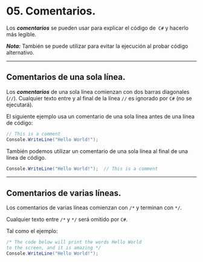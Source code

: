 # 05. Comentarios.

Los ***comentarios*** se pueden usar para explicar el código de`` C#`` y hacerlo más legible. 

***Nota:*** También se puede utilizar para evitar la ejecución al probar código alternativo.

---
## Comentarios de una sola línea.

Los ***comentarios*** de una sola línea comienzan con dos barras diagonales (`//`). Cualquier texto entre y al final de la línea `//` es ignorado por ``C#`` (no se ejecutará).

El siguiente ejemplo usa un comentario de una sola línea antes de una línea de código:

~~~csharp
// This is a comment
Console.WriteLine("Hello World!");
~~~

También podemos utilizar un comentario de una sola línea al final de una línea de código.

~~~csharp
Console.WriteLine("Hello World!");  // This is a comment
~~~

---
## Comentarios de varias líneas.

Los comentarios de varias líneas comienzan con `/*` y terminan con `*/`.

Cualquier texto entre `/*` y `*/` será omitido por ``C#``.

Tal como el ejemplo:

~~~csharp
/* The code below will print the words Hello World
to the screen, and it is amazing */
Console.WriteLine("Hello World!"); 
~~~